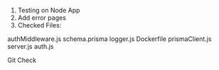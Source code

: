 1. Testing on Node App
2. Add error pages
2. Checked Files:

authMiddleware.js
schema.prisma
logger.js
Dockerfile
prismaClient.js
server.js
auth.js

Git Check